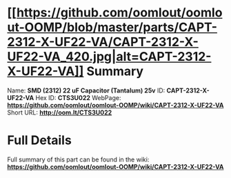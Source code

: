
[[https://github.com/oomlout/oomlout-OOMP/blob/master/parts/CAPT-2312-X-UF22-VA/CAPT-2312-X-UF22-VA_420.jpg|alt=CAPT-2312-X-UF22-VA]] 
Summary
=================

Name: __SMD (2312) 22 uF Capacitor (Tantalum) 25v__
ID: __CAPT-2312-X-UF22-VA__
Hex ID: __CTS3U022__
WebPage: __https://github.com/oomlout/oomlout-OOMP/wiki/CAPT-2312-X-UF22-VA__
Short URL: __http://oom.lt/CTS3U022__

Full Details
==========================
Full summary of this part can be found in the wiki:   
__https://github.com/oomlout/oomlout-OOMP/wiki/CAPT-2312-X-UF22-VA__   

